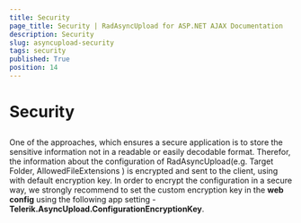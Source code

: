 ```yaml
---
title: Security
page_title: Security | RadAsyncUpload for ASP.NET AJAX Documentation
description: Security
slug: asyncupload-security
tags: security
published: True
position: 14
---
```


# Security

## 

One of the approaches, which ensures a secure application is to store the sensitive information not in a readable or easily decodable format. Therefor, the information about the configuration of RadAsyncUpload(e.g. Target Folder, AllowedFileExtensions ) is encrypted and sent to the client, using with default encryption key. In order to encrypt the configuration in a secure way, we strongly recommend to set the custom encryption key in the **web config** using the following app setting -**Telerik.AsyncUpload.ConfigurationEncryptionKey**.

